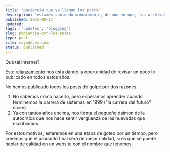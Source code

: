 ```yaml
---
title: 'paciencia que ya llegan los posts'
description: 'estamos subiendo manualmente, de uno en uno, los archivos de cojudeces.com'
published: 2025-08-17
updated:
tags: ['updates', 'blogging']
slug: paciencia-con-los-posts
type: post
site: cojudeces.com
status: published
---
```


Quá tal internet?

Este [relanzamiento](./nuevo%20look%20y%20setup%202025.md) nos está dando la oportunidad de revisar un poco lo publicado en todos estos años.

No hemos publicado todos los posts de golpe por dos razones:

1. No sabemos cómo hacerlo, pero esperamos aprender cuando terminemos la carrera de sistemas en 1999 ("la carrera del futuro" dicen)
2. Ya con tantos años encima, nos tienta el pequeño daimon de la autocrítica que nos hace sentir vergüenza de las huevadas que escribíamos.

Por estos motivos, estaremos en una etapa de goteo por un tiempo, pero creemos que el producto final será de mejor calidad, si es que se puede hablar de calidad en un website con el nombre que tenemos.
